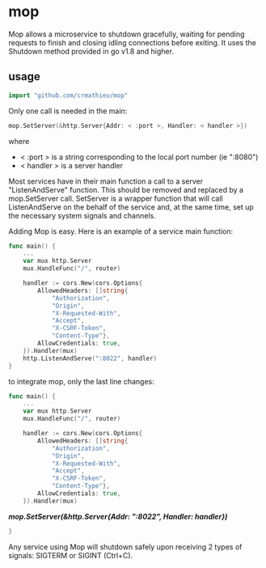 # mop
Mop allows a microservice to shutdown gracefully, waiting for pending requests to finish and closing idling connections before exiting. It uses the Shutdown method provided in go v1.8 and higher.

## usage
```go
import "github.com/crmathieu/mop"
```

Only one call is needed in the main:
```go
mop.SetServer(&http.Server{Addr: < :port >, Handler: < handler >})
```

where 
- < :port > is a string corresponding to the local port number (ie ":8080")
- < handler > is a server handler

Most services have in their main function a call to a server "ListenAndServe" function. This should be removed and replaced by a mop.SetServer call. SetServer is a wrapper function that will call ListenAndServe on the behalf of the service and, at the same time, set up the necessary system signals and channels. 

Adding Mop is easy. Here is an example of a service main function:

```go
func main() {
    ...
    var mux http.Server
    mux.HandleFunc("/", router)

    handler := cors.New(cors.Options{
        AllowedHeaders: []string{
            "Authorization",
            "Origin",
            "X-Requested-With",
            "Accept",
            "X-CSRF-Token",
            "Content-Type"},
        AllowCredentials: true,
    }).Handler(mux)
    http.ListenAndServe(":8022", handler)
}
```
to integrate mop, only the last line changes:

```go
func main() {
    ...
    var mux http.Server
    mux.HandleFunc("/", router)

    handler := cors.New(cors.Options{
        AllowedHeaders: []string{
            "Authorization",
            "Origin",
            "X-Requested-With",
            "Accept",
            "X-CSRF-Token",
            "Content-Type"},
        AllowCredentials: true,
    }).Handler(mux)
```
   **_mop.SetServer(&http.Server{Addr: ":8022", Handler: handler})_**

```go
}
```
Any service using Mop will shutdown safely upon receiving 2 types of signals: SIGTERM or SIGINT (Ctrl+C). 
